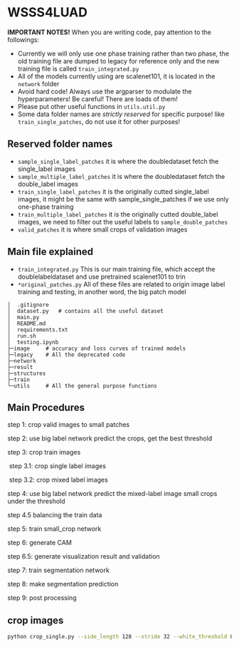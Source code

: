 # WSSS4LUAD

**IMPORTANT NOTES!**
When you are writing code, pay attention to the followings:

- Currently we will only use one phase training rather than two phase, the old training file are dumped to legacy for reference only and the new training file is called `train_integrated.py`
- All of the models currently using are scalenet101, it is located in the `network` folder
- Avoid hard code! Always use the argparser to modulate the hyperparameters! Be careful! There are loads of them!
- Please put other useful functions in `utils.util.py`
- Some data folder names are *strictly reserved* for specific purpose! like `train_single_patches`, do not use it for other purposes!



## Reserved folder names

- `sample_single_label_patches` it is where the doubledataset fetch the single_label images
- `sample_multiple_label_patches` it is where the doubledataset fetch the double_label images
- `train_single_label_patches` it is the originally cutted single_label images, it might be the same with sample_single_patches if we use only one-phase training
- `train_multiple_label_patches` it is the originally cutted double_label images, we need to filter out the useful labels to `sample_double_patches`
- `valid_patches` it is where small crops of validation images

## Main file explained
- `train_integrated.py` This is our main training file, which accept the doublelabeldataset and use pretrained scalenet101 to trin
- `*original_patches.py` All of these files are related to origin image label training and testing, in another word, the big patch model

```
│  .gitignore
│  dataset.py	# contains all the useful dataset
│  main.py
│  README.md
│  requirements.txt
│  run.sh
│  testing.ipynb
├─image		# accuracy and loss curves of trained models
├─legacy	# All the deprecated code
├─network
├─result
├─structures
├─train
└─utils		# All the general purpose functions
```

## Main Procedures

step 1: crop valid images to small patches

step 2: use big label network predict the crops, get the best threshold

step 3: crop train images

​    step 3.1: crop single label images

​    step 3.2: crop mixed label images

step 4: use big label network predict the mixed-label image small crops under the threshold

step 4.5 balancing the train data

step 5: train small_crop network

step 6: generate CAM

step 6.5: generate visualization result and validation

step 7: train segmentation network

step 8: make segmentation prediction

step 9: post processing

## crop images

```bash
python crop_single.py --side_length 128 --stride 32 --white_threshold 0.9
```



